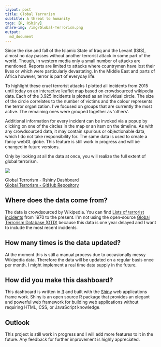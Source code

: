 ```yaml
---
layout: post
title: Global Terrorism
subtitle: A threat to humanity
tags: [R, RShiny]
share-img: /img/Global-Terrorism.png
output:
  md_document
---
```




Since the rise and fall of the Islamic State of Iraq and the Levant (ISIS), almost no day passes without another terrorist attack in some part of the world. Though, in western media only a small number of attacks are mentioned. Reports are limited to attacks where countrymen have lost their lives or which were particularly devastating. In the Middle East and parts of Africa however, terror is part of everyday life.

To highlight these cruel terrorist attacks I plotted all incidents from 2015 until today on an interactive leaflet map based on crowdsourced wikipedia data. Each of the 3.925 incidents is plotted as an individual circle. The size of the circle correlates to the number of victims and the colour represents the terror organization. I've focused on groups that are currently the most active. The remaining ones were grouped together as 'others'.

Additional information for every incident can be invoked via a popup by clicking on one of the circles in the map or an item on the timeline. As with any crowdsourced data, it may contain spurious or objectionable data, which I do not take responsibility for. The same data is used to create a fancy webGL globe. This feature is still work in progress and will be changed in future versions.

Only by looking at all the data at once, you will realize the full extent of global terrorism.

![](https://github.com/DominikKoch/dominikkoch.github.io/blob/master/img/Global-Terrorism-Map.png?raw=true)

[Global Terrorism - Rshiny Dashboard](https://datascience42.shinyapps.io/terrorism/)   
[Global Terrorism - GitHub Repository](https://github.com/DominikKoch/Terrorism)

## Where does the data come from?

The data is crowdsourced by Wikipedia. You can find [Lists of terrorist incidents](https://en.wikipedia.org/wiki/List_of_terrorist_incidents#1970%E2%80%93present) from 1970 to the present. I'm not using the open-source [Global Terrorism Database (GTD)](https://www.start.umd.edu/gtd/) because this data is one year delayed and I want to include the most recent incidents. 

## How many times is the data updated?

At the moment this is still a manual process due to occasionally messy Wikipedia data. Therefore the data will be updated on a regular basis once per month. I might implement a real time data supply in the future. 

## How did you make this dashboard?

This dashboard is written in [R](https://www.r-project.org/) and built with the [Shiny](https://shiny.rstudio.com/) web applications frame work. Shiny is an open source R package that provides an elegant and powerful web framework for building web applications without requiring HTML, CSS, or JavaScript knowledge. 

## Outlook

This project is still work in progress and I will add more features to it in the future. Any feedback for further improvement is highly appreciated.
